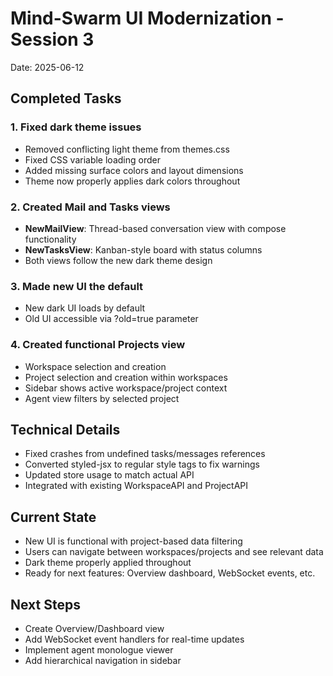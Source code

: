 # Mind-Swarm UI Modernization - Session 3
Date: 2025-06-12

## Completed Tasks

### 1. Fixed dark theme issues
- Removed conflicting light theme from themes.css
- Fixed CSS variable loading order
- Added missing surface colors and layout dimensions
- Theme now properly applies dark colors throughout

### 2. Created Mail and Tasks views
- **NewMailView**: Thread-based conversation view with compose functionality
- **NewTasksView**: Kanban-style board with status columns
- Both views follow the new dark theme design

### 3. Made new UI the default
- New dark UI loads by default
- Old UI accessible via ?old=true parameter

### 4. Created functional Projects view
- Workspace selection and creation
- Project selection and creation within workspaces
- Sidebar shows active workspace/project context
- Agent view filters by selected project

## Technical Details
- Fixed crashes from undefined tasks/messages references
- Converted styled-jsx to regular style tags to fix warnings
- Updated store usage to match actual API
- Integrated with existing WorkspaceAPI and ProjectAPI

## Current State
- New UI is functional with project-based data filtering
- Users can navigate between workspaces/projects and see relevant data
- Dark theme properly applied throughout
- Ready for next features: Overview dashboard, WebSocket events, etc.

## Next Steps
- Create Overview/Dashboard view
- Add WebSocket event handlers for real-time updates
- Implement agent monologue viewer
- Add hierarchical navigation in sidebar
